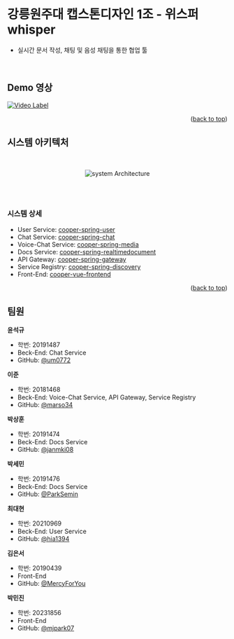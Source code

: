 <a name="readme-top"></a>

# 강릉원주대 캡스톤디자인 1조 - 위스퍼 whisper

- 실시간 문서 작성, 채팅 및 음성 채팅을 통한 협업 툴

<br>

## Demo 영상
[![Video Label](http://img.youtube.com/vi/SpGs63TbQ7Q/0.jpg)](https://youtu.be/SpGs63TbQ7Q)


<p align="right">(<a href="#readme-top">back to top</a>)</p>

## 시스템 아키텍처

<div align="center">
  
  <br>  
  
  ![system Architecture](https://github.com/cooper-0/.github/assets/96871583/8e2f2ae5-4017-4d65-b0ba-ebbbfdbc0aa9)
  
</div>

<br>
<br>


### 시스템 상세
- User Service: [cooper-spring-user](https://github.com/cooper-0/cooper-spring-user)
- Chat Service: [cooper-spring-chat](https://github.com/cooper-0/cooper-spring-chat)
- Voice-Chat Service: [cooper-spring-media](https://github.com/cooper-0/cooper-spring-media)
- Docs Service: [cooper-spring-realtimedocument](https://github.com/cooper-0/cooper-spring-realtimedocument/tree/develop)
- API Gateway: [cooper-spring-gateway](https://github.com/cooper-0/cooper-spring-gateway)
- Service Registry: [cooper-spring-discovery](https://github.com/cooper-0/cooper-spring-discovery)
- Front-End: [cooper-vue-frontend](https://github.com/cooper-0/cooper-vue-frontend)


<p align="right">(<a href="#readme-top">back to top</a>)</p>

## 팀원

**윤석규**

- 학번: 20191487
- Beck-End: Chat Service
- GitHub: [@um0772](https://github.com/um0772)

**이준**

- 학번: 20181468
- Beck-End: Voice-Chat Service, API Gateway, Service Registry
- GitHub: [@marso34](https://github.com/marso34)

**박상훈**

- 학번: 20191474
- Beck-End: Docs Service
- GitHub: [@janmki08](https://github.com/janmki08)

**박세민**

- 학번: 20191476
- Beck-End: Docs Service
- GitHub: [@ParkSemin](https://github.com/ParkSemin)

**최대현**

- 학번: 20210969
- Beck-End: User Service
- GitHub: [@hia1394](https://github.com/hia1394)

**김은서**

- 학번: 20190439
- Front-End
- GitHub: [@MercyForYou](https://github.com/MercyForYou)

**박민진**

- 학번: 20231856
- Front-End
- GitHub: [@mjpark07](https://github.com/mjpark07)
